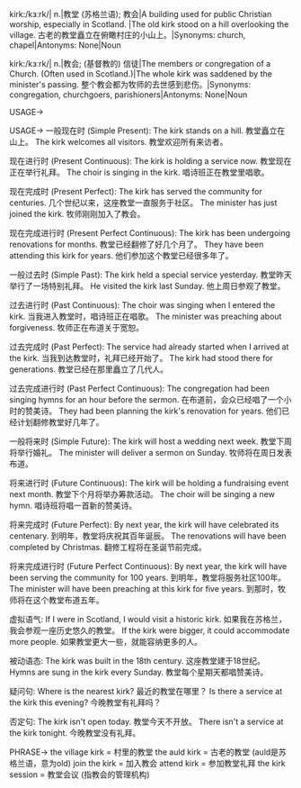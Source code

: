 kirk:/kɜːrk/| n.|教堂 (苏格兰语); 教会|A building used for public Christian worship, especially in Scotland. |The old kirk stood on a hill overlooking the village.  古老的教堂矗立在俯瞰村庄的小山上。|Synonyms: church, chapel|Antonyms: None|Noun

kirk:/kɜːrk/| n.|教会; (基督教的) 信徒|The members or congregation of a Church. (Often used in Scotland.)|The whole kirk was saddened by the minister's passing.  整个教会都为牧师的去世感到悲伤。|Synonyms: congregation, churchgoers, parishioners|Antonyms: None|Noun


USAGE->

USAGE->
一般现在时 (Simple Present):
The kirk stands on a hill. 教堂矗立在山上。
The kirk welcomes all visitors. 教堂欢迎所有来访者。

现在进行时 (Present Continuous):
The kirk is holding a service now. 教堂现在正在举行礼拜。
The choir is singing in the kirk.  唱诗班正在教堂里唱歌。

现在完成时 (Present Perfect):
The kirk has served the community for centuries.  几个世纪以来，这座教堂一直服务于社区。
The minister has just joined the kirk. 牧师刚刚加入了教会。

现在完成进行时 (Present Perfect Continuous):
The kirk has been undergoing renovations for months.  教堂已经翻修了好几个月了。
They have been attending this kirk for years.  他们参加这个教堂已经很多年了。

一般过去时 (Simple Past):
The kirk held a special service yesterday. 教堂昨天举行了一场特别礼拜。
He visited the kirk last Sunday. 他上周日参观了教堂。

过去进行时 (Past Continuous):
The choir was singing when I entered the kirk. 当我进入教堂时，唱诗班正在唱歌。
The minister was preaching about forgiveness.  牧师正在布道关于宽恕。

过去完成时 (Past Perfect):
The service had already started when I arrived at the kirk. 当我到达教堂时，礼拜已经开始了。
The kirk had stood there for generations.  教堂已经在那里矗立了几代人。

过去完成进行时 (Past Perfect Continuous):
The congregation had been singing hymns for an hour before the sermon. 在布道前，会众已经唱了一个小时的赞美诗。
They had been planning the kirk's renovation for years.  他们已经计划翻修教堂好几年了。

一般将来时 (Simple Future):
The kirk will host a wedding next week.  教堂下周将举行婚礼。
The minister will deliver a sermon on Sunday. 牧师将在周日发表布道。

将来进行时 (Future Continuous):
The kirk will be holding a fundraising event next month. 教堂下个月将举办筹款活动。
The choir will be singing a new hymn. 唱诗班将唱一首新的赞美诗。

将来完成时 (Future Perfect):
By next year, the kirk will have celebrated its centenary. 到明年，教堂将庆祝其百年诞辰。
The renovations will have been completed by Christmas.  翻修工程将在圣诞节前完成。

将来完成进行时 (Future Perfect Continuous):
By next year, the kirk will have been serving the community for 100 years.  到明年，教堂将服务社区100年。
The minister will have been preaching at this kirk for five years.  到那时，牧师将在这个教堂布道五年。

虚拟语气:
If I were in Scotland, I would visit a historic kirk. 如果我在苏格兰，我会参观一座历史悠久的教堂。
If the kirk were bigger, it could accommodate more people.  如果教堂更大一些，就能容纳更多的人。

被动语态:
The kirk was built in the 18th century.  这座教堂建于18世纪。
Hymns are sung in the kirk every Sunday.  教堂每个星期天都唱赞美诗。

疑问句:
Where is the nearest kirk?  最近的教堂在哪里？
Is there a service at the kirk this evening?  今晚教堂有礼拜吗？

否定句:
The kirk isn't open today. 教堂今天不开放。
There isn't a service at the kirk tonight. 今晚教堂没有礼拜。


PHRASE->
the village kirk = 村里的教堂
the auld kirk = 古老的教堂 (auld是苏格兰语，意为old)
join the kirk = 加入教会
attend kirk = 参加教堂礼拜
the kirk session = 教堂会议 (指教会的管理机构)

